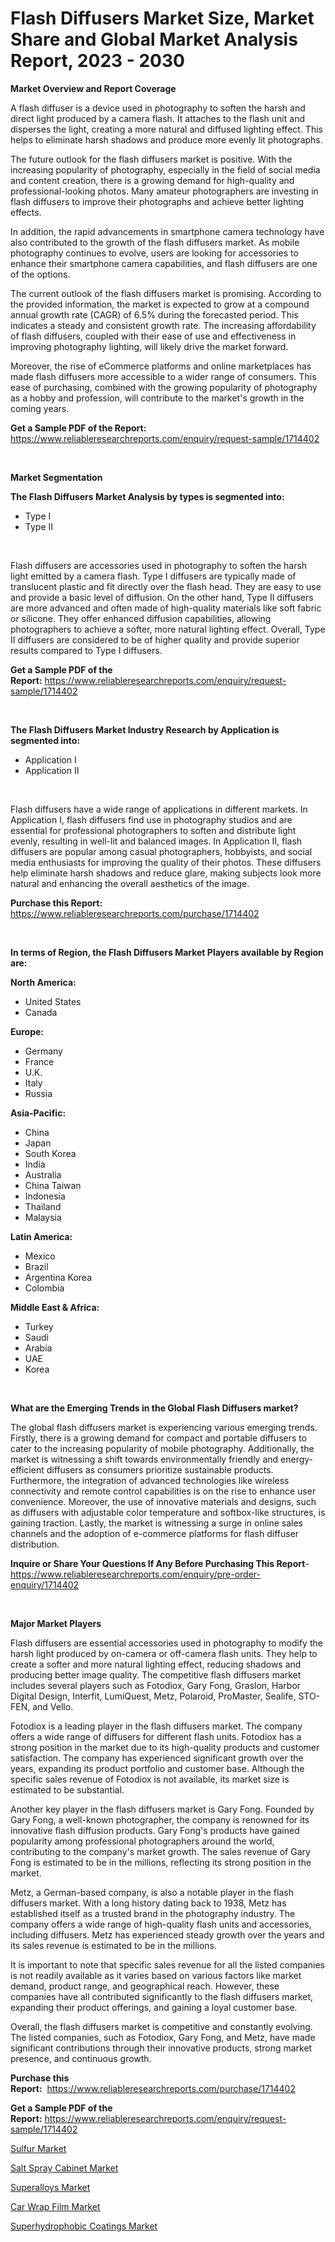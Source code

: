 <p><h1>Flash Diffusers Market Size, Market Share and Global Market Analysis Report, 2023 - 2030</h1></p><p><strong>Market Overview and Report Coverage</strong></p>
<p><p>A flash diffuser is a device used in photography to soften the harsh and direct light produced by a camera flash. It attaches to the flash unit and disperses the light, creating a more natural and diffused lighting effect. This helps to eliminate harsh shadows and produce more evenly lit photographs.</p><p>The future outlook for the flash diffusers market is positive. With the increasing popularity of photography, especially in the field of social media and content creation, there is a growing demand for high-quality and professional-looking photos. Many amateur photographers are investing in flash diffusers to improve their photographs and achieve better lighting effects.</p><p>In addition, the rapid advancements in smartphone camera technology have also contributed to the growth of the flash diffusers market. As mobile photography continues to evolve, users are looking for accessories to enhance their smartphone camera capabilities, and flash diffusers are one of the options.</p><p>The current outlook of the flash diffusers market is promising. According to the provided information, the market is expected to grow at a compound annual growth rate (CAGR) of 6.5% during the forecasted period. This indicates a steady and consistent growth rate. The increasing affordability of flash diffusers, coupled with their ease of use and effectiveness in improving photography lighting, will likely drive the market forward.</p><p>Moreover, the rise of eCommerce platforms and online marketplaces has made flash diffusers more accessible to a wider range of consumers. This ease of purchasing, combined with the growing popularity of photography as a hobby and profession, will contribute to the market's growth in the coming years.</p></p>
<p><strong>Get a Sample PDF of the Report:</strong> <a href="https://www.reliableresearchreports.com/enquiry/request-sample/1714402">https://www.reliableresearchreports.com/enquiry/request-sample/1714402</a></p>
<p>&nbsp;</p>
<p><strong>Market Segmentation</strong></p>
<p><strong>The Flash Diffusers Market Analysis by types is segmented into:</strong></p>
<p><ul><li>Type I</li><li>Type II</li></ul></p>
<p>&nbsp;</p>
<p><p>Flash diffusers are accessories used in photography to soften the harsh light emitted by a camera flash. Type I diffusers are typically made of translucent plastic and fit directly over the flash head. They are easy to use and provide a basic level of diffusion. On the other hand, Type II diffusers are more advanced and often made of high-quality materials like soft fabric or silicone. They offer enhanced diffusion capabilities, allowing photographers to achieve a softer, more natural lighting effect. Overall, Type II diffusers are considered to be of higher quality and provide superior results compared to Type I diffusers.</p></p>
<p><strong>Get a Sample PDF of the Report:</strong>&nbsp;<a href="https://www.reliableresearchreports.com/enquiry/request-sample/1714402">https://www.reliableresearchreports.com/enquiry/request-sample/1714402</a></p>
<p>&nbsp;</p>
<p><strong>The Flash Diffusers Market Industry Research by Application is segmented into:</strong></p>
<p><ul><li>Application I</li><li>Application II</li></ul></p>
<p>&nbsp;</p>
<p><p>Flash diffusers have a wide range of applications in different markets. In Application I, flash diffusers find use in photography studios and are essential for professional photographers to soften and distribute light evenly, resulting in well-lit and balanced images. In Application II, flash diffusers are popular among casual photographers, hobbyists, and social media enthusiasts for improving the quality of their photos. These diffusers help eliminate harsh shadows and reduce glare, making subjects look more natural and enhancing the overall aesthetics of the image.</p></p>
<p><strong>Purchase this Report:</strong>&nbsp; <a href="https://www.reliableresearchreports.com/purchase/1714402">https://www.reliableresearchreports.com/purchase/1714402</a></p>
<p>&nbsp;</p>
<p><strong>In terms of Region, the Flash Diffusers Market Players available by Region are:</strong></p>
<p>
    <p> <strong> North America: </strong>
        <ul>
            <li>United States</li>
            <li>Canada</li>
        </ul>
        </p> 
    <p> <strong> Europe: </strong>
        <ul>
            <li>Germany</li>
            <li>France</li>
            <li>U.K.</li>
            <li>Italy</li>
            <li>Russia</li>
        </ul>
        </p> 
    <p> <strong> Asia-Pacific: </strong>
        <ul>
            <li>China</li>
            <li>Japan</li>
            <li>South Korea</li>
            <li>India</li>
            <li>Australia</li>
            <li>China Taiwan</li>
            <li>Indonesia</li>
            <li>Thailand</li>
            <li>Malaysia</li>
        </ul>
        </p> 
    <p> <strong> Latin America: </strong>
        <ul>
            <li>Mexico</li>
            <li>Brazil</li>
            <li>Argentina Korea</li>
            <li>Colombia</li>
        </ul>
        </p> 
    <p> <strong> Middle East & Africa: </strong>
        <ul>
            <li>Turkey</li>
            <li>Saudi</li>
            <li>Arabia</li>
            <li>UAE</li>
            <li>Korea</li>
        </ul>
    </p>
    </p>
<p>&nbsp;</p>
<p><strong>What are the Emerging Trends in the Global Flash Diffusers market?</strong></p>
<p><p>The global flash diffusers market is experiencing various emerging trends. Firstly, there is a growing demand for compact and portable diffusers to cater to the increasing popularity of mobile photography. Additionally, the market is witnessing a shift towards environmentally friendly and energy-efficient diffusers as consumers prioritize sustainable products. Furthermore, the integration of advanced technologies like wireless connectivity and remote control capabilities is on the rise to enhance user convenience. Moreover, the use of innovative materials and designs, such as diffusers with adjustable color temperature and softbox-like structures, is gaining traction. Lastly, the market is witnessing a surge in online sales channels and the adoption of e-commerce platforms for flash diffuser distribution.</p></p>
<p><strong>Inquire or Share Your Questions If Any Before Purchasing This Report</strong>- <a href="https://www.reliableresearchreports.com/enquiry/pre-order-enquiry/1714402">https://www.reliableresearchreports.com/enquiry/pre-order-enquiry/1714402</a></p>
<p>&nbsp;</p>
<p><strong>Major Market Players</strong></p>
<p><p>Flash diffusers are essential accessories used in photography to modify the harsh light produced by on-camera or off-camera flash units. They help to create a softer and more natural lighting effect, reducing shadows and producing better image quality. The competitive flash diffusers market includes several players such as Fotodiox, Gary Fong, Graslon, Harbor Digital Design, Interfit, LumiQuest, Metz, Polaroid, ProMaster, Sealife, STO-FEN, and Vello.</p><p>Fotodiox is a leading player in the flash diffusers market. The company offers a wide range of diffusers for different flash units. Fotodiox has a strong position in the market due to its high-quality products and customer satisfaction. The company has experienced significant growth over the years, expanding its product portfolio and customer base. Although the specific sales revenue of Fotodiox is not available, its market size is estimated to be substantial.</p><p>Another key player in the flash diffusers market is Gary Fong. Founded by Gary Fong, a well-known photographer, the company is renowned for its innovative flash diffusion products. Gary Fong's products have gained popularity among professional photographers around the world, contributing to the company's market growth. The sales revenue of Gary Fong is estimated to be in the millions, reflecting its strong position in the market.</p><p>Metz, a German-based company, is also a notable player in the flash diffusers market. With a long history dating back to 1938, Metz has established itself as a trusted brand in the photography industry. The company offers a wide range of high-quality flash units and accessories, including diffusers. Metz has experienced steady growth over the years and its sales revenue is estimated to be in the millions.</p><p>It is important to note that specific sales revenue for all the listed companies is not readily available as it varies based on various factors like market demand, product range, and geographical reach. However, these companies have all contributed significantly to the flash diffusers market, expanding their product offerings, and gaining a loyal customer base.</p><p>Overall, the flash diffusers market is competitive and constantly evolving. The listed companies, such as Fotodiox, Gary Fong, and Metz, have made significant contributions through their innovative products, strong market presence, and continuous growth.</p></p>
<p><strong>Purchase this Report:</strong>&nbsp;&nbsp;<a href="https://www.reliableresearchreports.com/purchase/1714402">https://www.reliableresearchreports.com/purchase/1714402</a></p>
<p></p>
<p><strong>Get a Sample PDF of the Report:</strong>&nbsp;<a href="https://www.reliableresearchreports.com/enquiry/request-sample/1714402">https://www.reliableresearchreports.com/enquiry/request-sample/1714402</a></p>
<p><p><a href="https://www.linkedin.com/pulse/sulfur-market-size-share-global-analysis-report-2023-czrke/">Sulfur Market</a></p><p><a href="https://medium.com/@primeyash92/salt-spray-cabinet-market-outlook-industry-overview-and-forecast-2023-to-2030-3001dd9975e2">Salt Spray Cabinet Market</a></p><p><a href="https://www.linkedin.com/pulse/superalloys-market-size-growth-forecast-from-2023--5z8ke/">Superalloys Market</a></p><p><a href="https://medium.com/@shiv151299/car-wrap-film-market-size-cagr-trends-2024-2030-006f8743437b">Car Wrap Film Market</a></p><p><a href="https://www.linkedin.com/pulse/superhydrophobic-coatings-market-research-report-unlocks-tbhve/">Superhydrophobic Coatings Market</a></p></p>